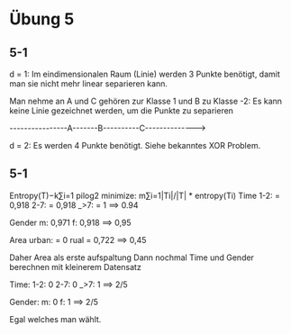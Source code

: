 # Übung 5

## 5-1
d = 1:
Im eindimensionalen Raum (Linie) werden 3 Punkte benötigt, damit man sie nicht
mehr linear separieren kann.

Man nehme an A und C gehören zur Klasse 1 und B zu Klasse -2:
Es kann keine Linie gezeichnet werden, um die Punkte zu separieren

----------------A-------B----------C-------------->

d = 2:
Es werden 4 Punkte benötigt. Siehe bekanntes XOR Problem.



## 5-1
Entropy(T)−k∑i=1 pilog2
minimize:  m∑i=1|Ti|/|T| * entropy(Ti)
Time
1-2: = 0,918
2-7: = 0,918
_>7: = 1
==> 0.94

Gender
m: 0,971
f: 0,918
==> 0,95

Area
urban: = 0
rual = 0,722
==> 0,45

Daher Area als erste aufspaltung
Dann nochmal Time und Gender berechnen mit kleinerem Datensatz

Time:
1-2: 0
2-7: 0
_>7: 1
==> 2/5

Gender:
m: 0
f: 1
==> 2/5

Egal welches man wählt. 
